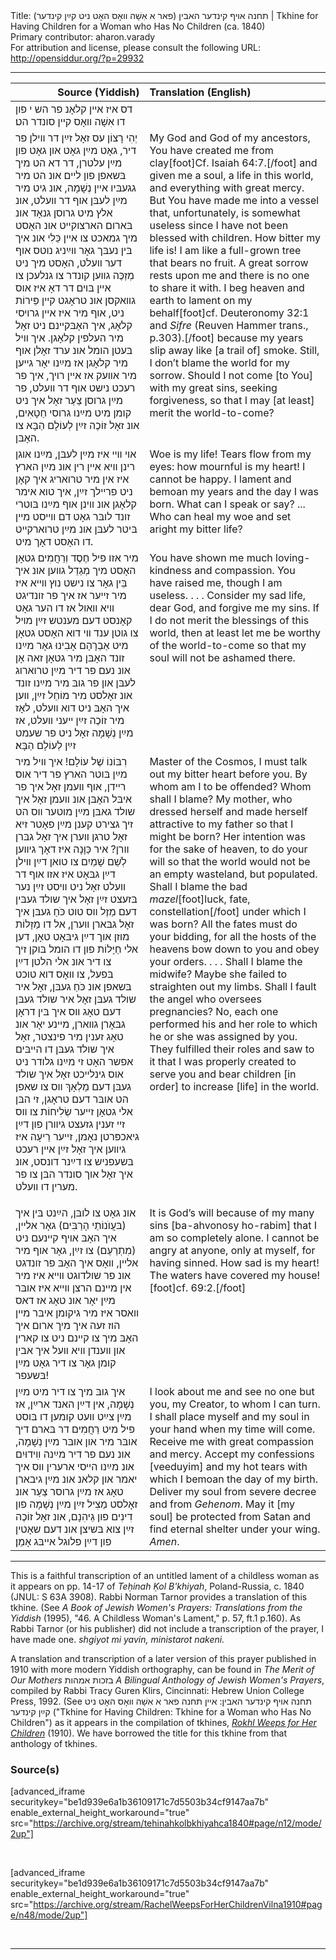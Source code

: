 <html>
<head></head>
<body>
Title: תחנה אױף קינדער האבין (פאר א אִשָׁה װאָס האָט ניט קײַן קינדער)‏ | Tkhine for Having Children for a Woman who Has No Children (ca. 1840)<br />
Primary contributor: aharon.varady<br />
For attribution and license, please consult the following URL: <a href="http://opensiddur.org/?p=29932">http://opensiddur.org/?p=29932</a>
<p />
<hr />

<table style="margin-left: auto;margin-right: auto;" class="draggable">
<thead><tr><th id="x" style="text-align: right;">Source (Yiddish)</th><th style="text-align: left;">Translation (English)</th></tr></thead>
<tbody>
<tr><td style="vertical-align:top;">
<div class="yiddish"><span lang="yi">
דס איז אײן קלאָנ פר הש י פון דו אִשָׁה װאָס קײן סונדר הט׃
</span></div></td>

<td style="vertical-align:top;">
<div class="english">

</div></td>
</tr>


<tr><td style="vertical-align:top;">
<div class="yiddish"><span lang="yi">
יְהִי רָצוֹן עס זאָל זײַן דר װילן פר דיר, גאָט מײַן גאָט און גאָט פון מײַן עלטרן, דר דא הט מיך בּשאפן פון לײם אונ הט מיר גגעבּיו אײן נְשָׁמָה, אונ גיט מיר מײַן לעבּן אוף דר װעלט, אונ אלץ מיט גרוסן גנאָד אונ בּארום הארצוקײט אונ האָסט מיך גמאכט צו אײן כֵּלִי אונ איך בּין נעבּך גאָר װײַניג נוטס אוף דער װעלט, האָסט מיך ניט מְזַכֶּה גװען קונדר צו גנלעכן צו אײן בּױם דר דאָ איז אוס גװאקסן אונ טראָגט קײן פֵּירוֹת ניט, אוף מיר איז אײן גרױסי קלאָג, איך האָבּקײנם ניט זאָל מיר העלפין קלאָגן. איך װיל בּעטן הומל אונ ערד זאָלן אוף מיר קלאָגן אז מײַנו יאָר גײען מיר אװעק אז אײן רױך, איך פר רעכט נישט אוף דר װעלט, פר מײַן גרוסן צַעַר זאָל איך ניט קומן מיט מײַנו גרוסי חַטָאִים, אונ זאָל זוֹכֶה זײַן לְעוֹלָם הַבָּא צו האָבּן.
</span></div></td>

<td style="vertical-align:top;">
<div class="english">
My God and God of my ancestors, You have created me from clay[foot]Cf. Isaiah 64:7.[/foot] and given me a soul, a life in this world, and everything with great mercy. But You have made me into a vessel that, unfortunately, is somewhat useless since I have not been blessed with children. How bitter my life is! I am like a full-grown tree that bears no fruit. A great sorrow rests upon me and there is no one to share it with. I beg heaven and earth to lament on my behalf[foot]cf. Deuteronomy 32:1 and <em>Sifre</em> (Reuven Hammer trans., p.303).[/foot] because my years slip away like [a trail of] smoke. Still, I don’t blame the world for my sorrow. Should I not come [to You] with my great sins, seeking forgiveness, so that I may [at least] merit the world-to-come?
 </div></td>
</tr>


<tr><td style="vertical-align:top;">
<div class="yiddish"><span lang="yi">
אױ װײ איז מײַן לעבּן, מײַנו אוגן רינן װיא אײן רין אונ מײַן הארץ איז אין מיר טרואריג איך קאָן ניט פרײלך זײַן, איך טוא אימר קלאָגן אונ װינן אוף מײַנו בּוטרי זונד לובּר גאָט דם װײסט מײן בּיטר לעבּן אונ מײַן טרוארקײט דו האָסט דאָך מיט. 
</span></div></td>

<td style="vertical-align:top;">
<div class="english">
Woe is my life! Tears flow from my eyes: how mournful is my heart! I cannot be happy. I lament and bemoan my years and the day I was born. What can I speak or say? ... Who can heal my woe and set aright my bitter life?
</div></td>
</tr>


<tr><td style="vertical-align:top;">
<div class="yiddish"><span lang="yi">
מיר אזו פיל חֶסֶד וְרַחֲמִים גטאָן האָסט מיך מְגַדֵל גװען אונ איך בֵּין גאָר צו נישט נוץ װײא איז מיר זײער אז איך פר זונדיגט װיא װאול אז דו הער גאָט קאָנסט דעם מענטש זײַן מױל צו גוטן ענד װי דוא האָסט גטאָן מיט אַבְרָהָם אָבִינוּ גאָר מײַנו זונד האָבּן מיר גטאָן זאה אָן אונ נעם פר דיר מײַן טרוארוג לעבּן און פר גובּ מיר מײַנו זונד אונ זאָלסט מיר מוֹחֵל זײַן, װען איך האָבּ ניט דוא װעלט, לאָז מיר זוֹכֶה זײַן ײעני װעלט, אז מײַן נְשָׁמָה זאָל ניט פר שעמט זײַן לְעוֹלָם הַבָּא׃
</span></div></td>

<td style="vertical-align:top;">
<div class="english">
You have shown me much loving-kindness and compassion. You have raised me, though I am useless. . . . Consider my sad life, dear God, and forgive me my sins. If I do not merit the blessings of this world, then at least let me be worthy of the world-to-come so that my soul will not be ashamed there.
</div></td>
</tr>


<tr><td style="vertical-align:top;">
<div class="yiddish"><span lang="yi">
רִבּוֹנוֹ שֶׁל עוֹלָם! איך װיל מיר מײַן בּוטר הארץ פר דיר אוס רײדן, אוף װעמן זאָל איך  פר איבּל האָבּן אונ װעמן זאָל איך שולד גאבּן מײַן מוטער װס הט זיך גצירט קענן מײַן פאָטר זיא זאָל טרגן װערן איך זאָל גבּרן װרן? איר כַּוָּנָה איז דאָך גיװען לְשֵׁם שָׁמַיִם צו טואן דײַן װילן דײַן גבּאָט איז אזו אוף דר װעלט זאָל ניט װיסט זײַן נער בּזעצט זײַן זאָל איך שולד געבּין דעם מַזֶל װס טוט כֹּחַ געבּן איך זאָל גבּארן װערן, אל דו מַזָלוֹת מוזן אוך דײַן גיבּאָט טאָן, דען אלי חַיָּלוֹת פון דו הומל בּוקן זיך צו דיר אונ אלי הלטן דײַן בּפעל, צו װאָס דוא טוכט בּשאפן אונ כֹּחַ געבּן, זאָל איר שולד געבּן זאָל איר שולד געבּן דעם טאָג װס איך בּין דראָן גבּאָרן גװארן, מײנע יאָר אונ טאָג זענין מיר פינצטר, זאָל איך שולד געבּן דו הײבּים אפשר האָט זי מײַנו גלודר ניט אוס גינלײכט זאָל איך שולד געבּן דעם מַלְאָךְ װס צו שאפן הט אובּר דעם טראָגן, זי הבּן אלי גטאָן זײער שְׂלִיחוֹת צו װס זײ זענין גזעצט גיװרן פון דײַן גיאכפּרטן נאָמן, זײער רֵיעָה איז גיװען איך זאָל זײַן אײן רעכט בּשעפניש צו דײַנר דונסט, אונ איך זאָל אוך סונדר הבּן צו פר מערין דו װעלט. 

</span></div></td>

<td style="vertical-align:top;">
<div class="english">
Master of the Cosmos, I must talk out my bitter heart before you. By whom am I to be offended? Whom shall I blame? My mother, who dressed herself and made herself attractive to my father so that I might be born? Her intention was for the sake of heaven, to do your will so that the world would not be an empty wasteland, but populated. Shall I blame the bad <em>mazel</em>[foot]luck, fate, constellation[/foot] under which I was born? All the fates must do your bidding, for all the hosts of the heavens bow down to you and obey your orders. . . . Shall I blame the midwife? Maybe she failed to straighten out my limbs. Shall I fault the angel who oversees pregnancies? No, each one performed his and her role to which he or she was assigned by you. They fulfilled their roles and saw to it that I was properly created to serve you and bear children [in order] to increase [life] in the world.
</div></td>
</tr>


<tr><td style="vertical-align:top;">
<div class="yiddish"><span lang="yi">
אונ גאָט צו לובּן, הײַנט בּין איך (בּעֲוֺנוֹתַי הָרַבִּים) גאָר אלײן, איך האָבּ אױף קײנעם ניט (מִתְרַעַם) צו זײַן, גאָר אוף מיר אלײן, װאָס איך האָבּ פר זונדגט אונ פר שולדוגט װײא איז מיר אין מײנם הרצן װײא איז אובּר מײַן יאָר אונ טאָג אז דאס װאסר איז מיר גיקומן איבּר מײן הוז זעה איך מיך ארום איך האָבּ מיך צו קײנם ניט צו קארין און װענדן װיא װעל איך אבין קומן גאָר צו דיר גאָט מײַן בּשעפר! 
</span></div></td>

<td style="vertical-align:top;">
<div class="english">
It is God’s will because of my many sins [ba-ahvonosy ho-rabim] that I am so completely alone. I cannot be angry at anyone, only at myself, for having sinned. How sad is my heart! The waters have covered my house![foot]cf. 69:2.[/foot]
</div></td>
</tr>


<tr><td style="vertical-align:top;">
<div class="yiddish"><span lang="yi">
איך גובּ מיך צו דיר מיט מײַן נְשָׁמָה, אין דײַן האנד ארײַן, אז מײַן צײַט װעט קומען דו בּוסט פיל מיט רַחֲמִים דר בּארם דיך אובּר מיר און אובּר מײַן נְשָׁמָה, אונ נעם פר דיר מײַנה װִידוּיִם אונ מײַנו הײסי ארערין װס איך יאמר און קלאנ אונ מײַן גיבארן טאָג אז מײַן גרוסר צַעַר אונ זאָלסט מַצִיל זײַן מײַן נְשָׁמָה פון דִינִים פון גֵיהִנָם, אונ זאָל זוֹכֶה זײַן צוא בּשיצן אונ דעם שאָטין פון דײַן פלוגל אײבּג אָמֵן׃
</span></div></td>

<td style="vertical-align:top;">
<div class="english">
I look about me and see no one but you, my Creator, to whom I can turn. I shall place myself and my soul in your hand when my time will come. Receive me with great compassion and mercy. Accept my confessions [veeduyim] and my hot tears with which I bemoan the day of my birth. Deliver my soul from severe decree and from <em>Gehenom</em>. May it [my soul] be protected from Satan and find eternal shelter under your wing. <em>Amen</em>.
</div></td>
</tr>
</tbody></table>

<hr />

This is a faithful transcription of an untitled lament of a childless woman as it appears on pp. 14-17 of <em>Teḥinah Ḳol B'khiyah</em>, Poland-Russia, c. 1840 (JNUL: S 63A 3908). Rabbi Norman Tarnor provides a translation of this tkhine. (See <em>A Book of Jewish Women's Prayers: Translations from the Yiddish</em> (1995), "46. A Childless Woman's Lament," p. 57, ft.1 p.160). As Rabbi Tarnor (or his publisher) did not include a transcription of the prayer, I have made one. <em>shgiyot mi yavin, ministarot nakeni.</em>

A translation and transcription of a later version of this prayer published in 1910 with more modern Yiddish orthography, can be found in <em>The Merit of Our Mothers</em> בזכות אמהות <em>A Bilingual Anthology of Jewish Women's Prayers</em>, compiled by Rabbi Tracy Guren Klirs, Cincinnati: Hebrew Union College Press, 1992. (See תחנה אױף קינדער האבין: אײן תחנה פאר א אִשָׁה װאָס האָט ניט קײַן קינדער ("Tkhine for Having Children: Tkhine for a Woman who Has No Children") as it appears in the compilation of tkhines, <em><a href="http://opensiddur.org/?p=22300">Rokhl Weeps for Her Children</a></em> (1910). We have borrowed the title for this tkhine from that anthology of tkhines.

<h3>Source(s)</h3>

[advanced_iframe securitykey="be1d939e6a1b36109171c7d5503b34cf9147aa7b" enable_external_height_workaround="true" src="https://archive.org/stream/tehinahkolbkhiyahca1840#page/n12/mode/2up"]

&nbsp;

[advanced_iframe securitykey="be1d939e6a1b36109171c7d5503b34cf9147aa7b" enable_external_height_workaround="true" src="https://archive.org/stream/RachelWeepsForHerChildrenVilna1910#page/n48/mode/2up"]

&nbsp;

<hr />

&nbsp;
</body>
</html>